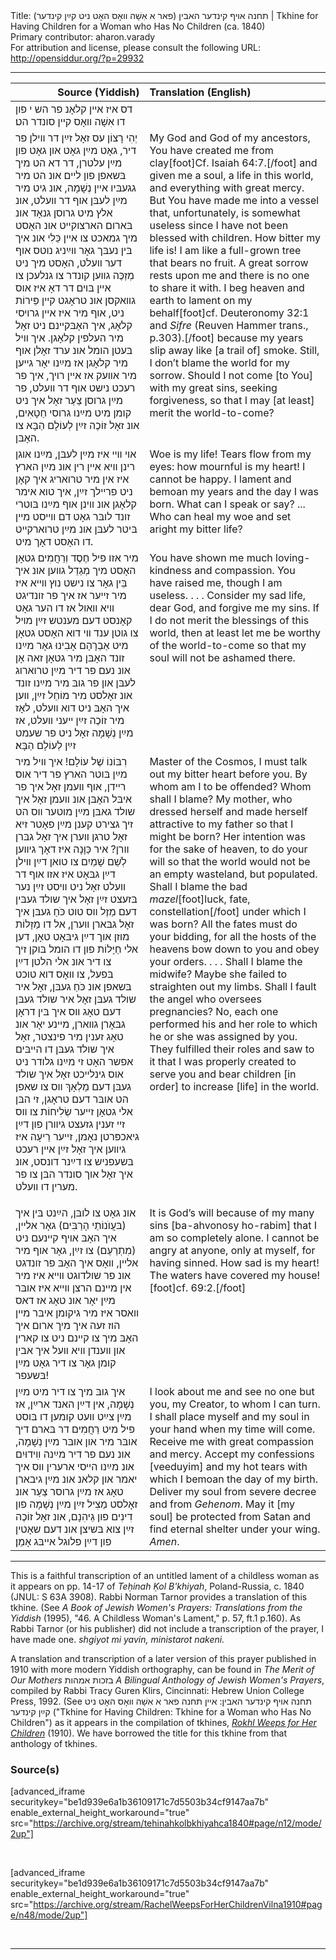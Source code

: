 <html>
<head></head>
<body>
Title: תחנה אױף קינדער האבין (פאר א אִשָׁה װאָס האָט ניט קײַן קינדער)‏ | Tkhine for Having Children for a Woman who Has No Children (ca. 1840)<br />
Primary contributor: aharon.varady<br />
For attribution and license, please consult the following URL: <a href="http://opensiddur.org/?p=29932">http://opensiddur.org/?p=29932</a>
<p />
<hr />

<table style="margin-left: auto;margin-right: auto;" class="draggable">
<thead><tr><th id="x" style="text-align: right;">Source (Yiddish)</th><th style="text-align: left;">Translation (English)</th></tr></thead>
<tbody>
<tr><td style="vertical-align:top;">
<div class="yiddish"><span lang="yi">
דס איז אײן קלאָנ פר הש י פון דו אִשָׁה װאָס קײן סונדר הט׃
</span></div></td>

<td style="vertical-align:top;">
<div class="english">

</div></td>
</tr>


<tr><td style="vertical-align:top;">
<div class="yiddish"><span lang="yi">
יְהִי רָצוֹן עס זאָל זײַן דר װילן פר דיר, גאָט מײַן גאָט און גאָט פון מײַן עלטרן, דר דא הט מיך בּשאפן פון לײם אונ הט מיר גגעבּיו אײן נְשָׁמָה, אונ גיט מיר מײַן לעבּן אוף דר װעלט, אונ אלץ מיט גרוסן גנאָד אונ בּארום הארצוקײט אונ האָסט מיך גמאכט צו אײן כֵּלִי אונ איך בּין נעבּך גאָר װײַניג נוטס אוף דער װעלט, האָסט מיך ניט מְזַכֶּה גװען קונדר צו גנלעכן צו אײן בּױם דר דאָ איז אוס גװאקסן אונ טראָגט קײן פֵּירוֹת ניט, אוף מיר איז אײן גרױסי קלאָג, איך האָבּקײנם ניט זאָל מיר העלפין קלאָגן. איך װיל בּעטן הומל אונ ערד זאָלן אוף מיר קלאָגן אז מײַנו יאָר גײען מיר אװעק אז אײן רױך, איך פר רעכט נישט אוף דר װעלט, פר מײַן גרוסן צַעַר זאָל איך ניט קומן מיט מײַנו גרוסי חַטָאִים, אונ זאָל זוֹכֶה זײַן לְעוֹלָם הַבָּא צו האָבּן.
</span></div></td>

<td style="vertical-align:top;">
<div class="english">
My God and God of my ancestors, You have created me from clay[foot]Cf. Isaiah 64:7.[/foot] and given me a soul, a life in this world, and everything with great mercy. But You have made me into a vessel that, unfortunately, is somewhat useless since I have not been blessed with children. How bitter my life is! I am like a full-grown tree that bears no fruit. A great sorrow rests upon me and there is no one to share it with. I beg heaven and earth to lament on my behalf[foot]cf. Deuteronomy 32:1 and <em>Sifre</em> (Reuven Hammer trans., p.303).[/foot] because my years slip away like [a trail of] smoke. Still, I don’t blame the world for my sorrow. Should I not come [to You] with my great sins, seeking forgiveness, so that I may [at least] merit the world-to-come?
 </div></td>
</tr>


<tr><td style="vertical-align:top;">
<div class="yiddish"><span lang="yi">
אױ װײ איז מײַן לעבּן, מײַנו אוגן רינן װיא אײן רין אונ מײַן הארץ איז אין מיר טרואריג איך קאָן ניט פרײלך זײַן, איך טוא אימר קלאָגן אונ װינן אוף מײַנו בּוטרי זונד לובּר גאָט דם װײסט מײן בּיטר לעבּן אונ מײַן טרוארקײט דו האָסט דאָך מיט. 
</span></div></td>

<td style="vertical-align:top;">
<div class="english">
Woe is my life! Tears flow from my eyes: how mournful is my heart! I cannot be happy. I lament and bemoan my years and the day I was born. What can I speak or say? ... Who can heal my woe and set aright my bitter life?
</div></td>
</tr>


<tr><td style="vertical-align:top;">
<div class="yiddish"><span lang="yi">
מיר אזו פיל חֶסֶד וְרַחֲמִים גטאָן האָסט מיך מְגַדֵל גװען אונ איך בֵּין גאָר צו נישט נוץ װײא איז מיר זײער אז איך פר זונדיגט װיא װאול אז דו הער גאָט קאָנסט דעם מענטש זײַן מױל צו גוטן ענד װי דוא האָסט גטאָן מיט אַבְרָהָם אָבִינוּ גאָר מײַנו זונד האָבּן מיר גטאָן זאה אָן אונ נעם פר דיר מײַן טרוארוג לעבּן און פר גובּ מיר מײַנו זונד אונ זאָלסט מיר מוֹחֵל זײַן, װען איך האָבּ ניט דוא װעלט, לאָז מיר זוֹכֶה זײַן ײעני װעלט, אז מײַן נְשָׁמָה זאָל ניט פר שעמט זײַן לְעוֹלָם הַבָּא׃
</span></div></td>

<td style="vertical-align:top;">
<div class="english">
You have shown me much loving-kindness and compassion. You have raised me, though I am useless. . . . Consider my sad life, dear God, and forgive me my sins. If I do not merit the blessings of this world, then at least let me be worthy of the world-to-come so that my soul will not be ashamed there.
</div></td>
</tr>


<tr><td style="vertical-align:top;">
<div class="yiddish"><span lang="yi">
רִבּוֹנוֹ שֶׁל עוֹלָם! איך װיל מיר מײַן בּוטר הארץ פר דיר אוס רײדן, אוף װעמן זאָל איך  פר איבּל האָבּן אונ װעמן זאָל איך שולד גאבּן מײַן מוטער װס הט זיך גצירט קענן מײַן פאָטר זיא זאָל טרגן װערן איך זאָל גבּרן װרן? איר כַּוָּנָה איז דאָך גיװען לְשֵׁם שָׁמַיִם צו טואן דײַן װילן דײַן גבּאָט איז אזו אוף דר װעלט זאָל ניט װיסט זײַן נער בּזעצט זײַן זאָל איך שולד געבּין דעם מַזֶל װס טוט כֹּחַ געבּן איך זאָל גבּארן װערן, אל דו מַזָלוֹת מוזן אוך דײַן גיבּאָט טאָן, דען אלי חַיָּלוֹת פון דו הומל בּוקן זיך צו דיר אונ אלי הלטן דײַן בּפעל, צו װאָס דוא טוכט בּשאפן אונ כֹּחַ געבּן, זאָל איר שולד געבּן זאָל איר שולד געבּן דעם טאָג װס איך בּין דראָן גבּאָרן גװארן, מײנע יאָר אונ טאָג זענין מיר פינצטר, זאָל איך שולד געבּן דו הײבּים אפשר האָט זי מײַנו גלודר ניט אוס גינלײכט זאָל איך שולד געבּן דעם מַלְאָךְ װס צו שאפן הט אובּר דעם טראָגן, זי הבּן אלי גטאָן זײער שְׂלִיחוֹת צו װס זײ זענין גזעצט גיװרן פון דײַן גיאכפּרטן נאָמן, זײער רֵיעָה איז גיװען איך זאָל זײַן אײן רעכט בּשעפניש צו דײַנר דונסט, אונ איך זאָל אוך סונדר הבּן צו פר מערין דו װעלט. 

</span></div></td>

<td style="vertical-align:top;">
<div class="english">
Master of the Cosmos, I must talk out my bitter heart before you. By whom am I to be offended? Whom shall I blame? My mother, who dressed herself and made herself attractive to my father so that I might be born? Her intention was for the sake of heaven, to do your will so that the world would not be an empty wasteland, but populated. Shall I blame the bad <em>mazel</em>[foot]luck, fate, constellation[/foot] under which I was born? All the fates must do your bidding, for all the hosts of the heavens bow down to you and obey your orders. . . . Shall I blame the midwife? Maybe she failed to straighten out my limbs. Shall I fault the angel who oversees pregnancies? No, each one performed his and her role to which he or she was assigned by you. They fulfilled their roles and saw to it that I was properly created to serve you and bear children [in order] to increase [life] in the world.
</div></td>
</tr>


<tr><td style="vertical-align:top;">
<div class="yiddish"><span lang="yi">
אונ גאָט צו לובּן, הײַנט בּין איך (בּעֲוֺנוֹתַי הָרַבִּים) גאָר אלײן, איך האָבּ אױף קײנעם ניט (מִתְרַעַם) צו זײַן, גאָר אוף מיר אלײן, װאָס איך האָבּ פר זונדגט אונ פר שולדוגט װײא איז מיר אין מײנם הרצן װײא איז אובּר מײַן יאָר אונ טאָג אז דאס װאסר איז מיר גיקומן איבּר מײן הוז זעה איך מיך ארום איך האָבּ מיך צו קײנם ניט צו קארין און װענדן װיא װעל איך אבין קומן גאָר צו דיר גאָט מײַן בּשעפר! 
</span></div></td>

<td style="vertical-align:top;">
<div class="english">
It is God’s will because of my many sins [ba-ahvonosy ho-rabim] that I am so completely alone. I cannot be angry at anyone, only at myself, for having sinned. How sad is my heart! The waters have covered my house![foot]cf. 69:2.[/foot]
</div></td>
</tr>


<tr><td style="vertical-align:top;">
<div class="yiddish"><span lang="yi">
איך גובּ מיך צו דיר מיט מײַן נְשָׁמָה, אין דײַן האנד ארײַן, אז מײַן צײַט װעט קומען דו בּוסט פיל מיט רַחֲמִים דר בּארם דיך אובּר מיר און אובּר מײַן נְשָׁמָה, אונ נעם פר דיר מײַנה װִידוּיִם אונ מײַנו הײסי ארערין װס איך יאמר און קלאנ אונ מײַן גיבארן טאָג אז מײַן גרוסר צַעַר אונ זאָלסט מַצִיל זײַן מײַן נְשָׁמָה פון דִינִים פון גֵיהִנָם, אונ זאָל זוֹכֶה זײַן צוא בּשיצן אונ דעם שאָטין פון דײַן פלוגל אײבּג אָמֵן׃
</span></div></td>

<td style="vertical-align:top;">
<div class="english">
I look about me and see no one but you, my Creator, to whom I can turn. I shall place myself and my soul in your hand when my time will come. Receive me with great compassion and mercy. Accept my confessions [veeduyim] and my hot tears with which I bemoan the day of my birth. Deliver my soul from severe decree and from <em>Gehenom</em>. May it [my soul] be protected from Satan and find eternal shelter under your wing. <em>Amen</em>.
</div></td>
</tr>
</tbody></table>

<hr />

This is a faithful transcription of an untitled lament of a childless woman as it appears on pp. 14-17 of <em>Teḥinah Ḳol B'khiyah</em>, Poland-Russia, c. 1840 (JNUL: S 63A 3908). Rabbi Norman Tarnor provides a translation of this tkhine. (See <em>A Book of Jewish Women's Prayers: Translations from the Yiddish</em> (1995), "46. A Childless Woman's Lament," p. 57, ft.1 p.160). As Rabbi Tarnor (or his publisher) did not include a transcription of the prayer, I have made one. <em>shgiyot mi yavin, ministarot nakeni.</em>

A translation and transcription of a later version of this prayer published in 1910 with more modern Yiddish orthography, can be found in <em>The Merit of Our Mothers</em> בזכות אמהות <em>A Bilingual Anthology of Jewish Women's Prayers</em>, compiled by Rabbi Tracy Guren Klirs, Cincinnati: Hebrew Union College Press, 1992. (See תחנה אױף קינדער האבין: אײן תחנה פאר א אִשָׁה װאָס האָט ניט קײַן קינדער ("Tkhine for Having Children: Tkhine for a Woman who Has No Children") as it appears in the compilation of tkhines, <em><a href="http://opensiddur.org/?p=22300">Rokhl Weeps for Her Children</a></em> (1910). We have borrowed the title for this tkhine from that anthology of tkhines.

<h3>Source(s)</h3>

[advanced_iframe securitykey="be1d939e6a1b36109171c7d5503b34cf9147aa7b" enable_external_height_workaround="true" src="https://archive.org/stream/tehinahkolbkhiyahca1840#page/n12/mode/2up"]

&nbsp;

[advanced_iframe securitykey="be1d939e6a1b36109171c7d5503b34cf9147aa7b" enable_external_height_workaround="true" src="https://archive.org/stream/RachelWeepsForHerChildrenVilna1910#page/n48/mode/2up"]

&nbsp;

<hr />

&nbsp;
</body>
</html>